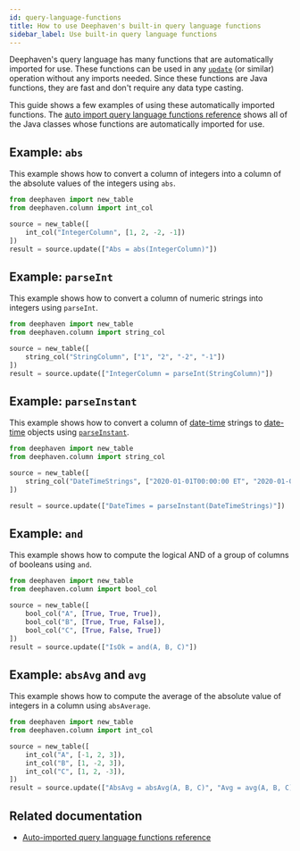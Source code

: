 ```yaml
---
id: query-language-functions
title: How to use Deephaven's built-in query language functions
sidebar_label: Use built-in query language functions
---
```


Deephaven's query language has many functions that are automatically imported for use. These functions can be used in any [`update`](../reference/table-operations/select/update.md) (or similar) operation without any imports needed. Since these functions are Java functions, they are fast and don't require any data type casting.

This guide shows a few examples of using these automatically imported functions. The [auto import query language functions reference](../reference/query-language/query-library/auto-imported-functions.md) shows all of the Java classes whose functions are automatically imported for use.

## Example: `abs`

This example shows how to convert a column of integers into a column of the absolute values of the integers using `abs`.

```python order=result,source
from deephaven import new_table
from deephaven.column import int_col

source = new_table([
    int_col("IntegerColumn", [1, 2, -2, -1])
])
result = source.update(["Abs = abs(IntegerColumn)"])
```

## Example: `parseInt`

This example shows how to convert a column of numeric strings into integers using `parseInt`.

```python order=result,source
from deephaven import new_table
from deephaven.column import string_col

source = new_table([
    string_col("StringColumn", ["1", "2", "-2", "-1"])
])
result = source.update(["IntegerColumn = parseInt(StringColumn)"])
```

## Example: `parseInstant`

This example shows how to convert a column of [date-time](../reference/query-language/types/date-time.md) strings to [date-time](../reference/query-language/types/date-time.md) objects using [`parseInstant`](<https://deephaven.io/core/javadoc/io/deephaven/time/DateTimeUtils.html#parseInstant(java.lang.String)>).

```python order=result,source
from deephaven import new_table
from deephaven.column import string_col

source = new_table([
    string_col("DateTimeStrings", ["2020-01-01T00:00:00 ET", "2020-01-02T00:00:00 ET", "2020-01-03T00:00:00 ET"])
])

result = source.update(["DateTimes = parseInstant(DateTimeStrings)"])
```

## Example: `and`

This example shows how to compute the logical AND of a group of columns of booleans using `and`.

```python order=result,source
from deephaven import new_table
from deephaven.column import bool_col

source = new_table([
    bool_col("A", [True, True, True]),
    bool_col("B", [True, True, False]),
    bool_col("C", [True, False, True])
])
result = source.update(["IsOk = and(A, B, C)"])
```

## Example: `absAvg` and `avg`

This example shows how to compute the average of the absolute value of integers in a column using `absAverage`.

```python order=result,source
from deephaven import new_table
from deephaven.column import int_col

source = new_table([
    int_col("A", [-1, 2, 3]),
    int_col("B", [1, -2, 3]),
    int_col("C", [1, 2, -3]),
])
result = source.update(["AbsAvg = absAvg(A, B, C)", "Avg = avg(A, B, C)"])
```

## Related documentation

- [Auto-imported query language functions reference](../reference/query-language/query-library/auto-imported-functions.md)
